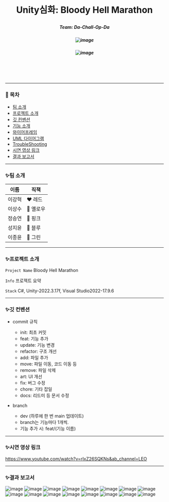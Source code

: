 <br/>
<br/>

# <p align="center"> **Unity심화: Bloody Hell Marathon**  </p>

##### <p align="center"> <b> Team: Da-Chall-Op-Da </b>
##### <p align="center"> <b> ![image](https://github.com/gcbc-project/bloody-hell-marathon/assets/66246253/c00e5a74-4eda-4563-a804-e78b0f4c6b0f) </b>
##### <p align="center"> <b> ![image](https://github.com/gcbc-project/bloody-hell-marathon/assets/66246253/116da8a7-b067-48bb-b948-788537caf03b) </b>



<br/>
<br/>

<br/>

---

### 📖 목차
+ [팀 소개](#팀-소개)
+ [프로젝트 소개](#프로젝트-소개)
+ [깃 컨벤션](#깃-컨벤션)
+ [기능 소개](#기능-소개)
+ [와이어프레임](#와이어프레임)
+ [UML 다이어그램](#UML-다이어그램)
+ [TroubleShooting](#TroubleShooting)
+ [시연 영상 링크](#시연-영상-링크)
+ [결과 보고서](#결과-보고서)

---

### ✨팀 소개
| 이름   | 직책 |
|--------|------|
| 이강혁 | ❤️ 레드 |
| 이상수 | 💛 옐로우 | 
| 정승연 | 🩷 핑크 | 
| 성지윤 | 💙 블루 | 
| 이종윤 | 💚 그린 |

---

### ✨프로젝트 소개

`Project Name` Bloody Hell Marathon

 `Info` 프로젝트 요약

 `Stack` C#, Unity-2022.3.17f, Visual Studio2022-17.9.6   

---

### ✨깃 컨벤션

- commit 규칙
    - init: 최초 커밋
    - feat: 기능 추가
    - update: 기능 변경
    - refactor: 구조 개선
    - add: 파일 추가
    - move: 파일 이동, 코드 이동 등
    - remove: 파일 삭제
    - art: UI 개선
    - fix: 버그 수정
    - chore: 기타 잡일
    - docs: 리드미 등 문서 수정
 
- branch
    - dev (하루에 한 번 main 업데이트)
    - branch는 기능마다 1개씩.
    - 기능 추가 시: feat/(기능 이름)

---

### ✨시연 영상 링크
https://www.youtube.com/watch?v=rIxZ26SQKNs&ab_channel=LEO

---

### ✨결과 보고서

![image](https://github.com/gcbc-project/bloody-hell-marathon/assets/66246253/3b7d99c7-878e-4d50-b29a-41ae54cf9b25)
![image](https://github.com/gcbc-project/bloody-hell-marathon/assets/66246253/15d8f5b5-2ba8-4d05-8bdc-ab62a61c441d)
![image](https://github.com/gcbc-project/bloody-hell-marathon/assets/66246253/a86f4c26-f9d0-4706-beba-6e7414508556)
![image](https://github.com/gcbc-project/bloody-hell-marathon/assets/66246253/53cc9c4c-7423-4bd1-bd65-46d1e9ddd25b)
![image](https://github.com/gcbc-project/bloody-hell-marathon/assets/66246253/ee3c4433-afb5-4b1d-ba3c-1698f9342087)
![image](https://github.com/gcbc-project/bloody-hell-marathon/assets/66246253/fa340a30-5281-4751-823a-3c0b71e6a17c)
![image](https://github.com/gcbc-project/bloody-hell-marathon/assets/66246253/472f416a-c7c9-4f04-bf2e-453464d60fc2)
![image](https://github.com/gcbc-project/bloody-hell-marathon/assets/66246253/ec7354a0-edc4-4663-b02f-9563e0818bf7)
![image](https://github.com/gcbc-project/bloody-hell-marathon/assets/66246253/5d5410f8-1e35-48fc-a51c-eb2780c12ccb)
![image](https://github.com/gcbc-project/bloody-hell-marathon/assets/66246253/c947f3ba-9765-4ad3-a6d3-f00b95d0b586)
![image](https://github.com/gcbc-project/bloody-hell-marathon/assets/66246253/c4eac396-f119-4ea3-8bf9-feb4af62a0e4)
![image](https://github.com/gcbc-project/bloody-hell-marathon/assets/66246253/27fdbf40-28ea-4736-bb82-8ec6f6f91236)
![image](https://github.com/gcbc-project/bloody-hell-marathon/assets/66246253/c5e43c52-3034-4076-9b20-542545999111)
![image](https://github.com/gcbc-project/bloody-hell-marathon/assets/66246253/b42ae92c-f07c-4ee6-ab71-a26407facfd4)
![image](https://github.com/gcbc-project/bloody-hell-marathon/assets/66246253/f6ee3242-d06b-4957-aea4-94eeb568e38f)
![image](https://github.com/gcbc-project/bloody-hell-marathon/assets/66246253/b9bbb6fe-9da9-4b9d-bd40-90fdae995279)

